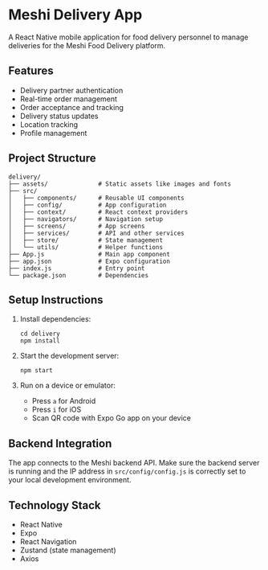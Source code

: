 # Meshi Delivery App

A React Native mobile application for food delivery personnel to manage deliveries for the Meshi Food Delivery platform.

## Features

- Delivery partner authentication
- Real-time order management
- Order acceptance and tracking
- Delivery status updates
- Location tracking
- Profile management

## Project Structure

```
delivery/
├── assets/              # Static assets like images and fonts
├── src/
│   ├── components/      # Reusable UI components
│   ├── config/          # App configuration
│   ├── context/         # React context providers
│   ├── navigators/      # Navigation setup
│   ├── screens/         # App screens
│   ├── services/        # API and other services
│   ├── store/           # State management
│   └── utils/           # Helper functions
├── App.js               # Main app component
├── app.json             # Expo configuration
├── index.js             # Entry point
└── package.json         # Dependencies
```

## Setup Instructions

1. Install dependencies:
   ```
   cd delivery
   npm install
   ```

2. Start the development server:
   ```
   npm start
   ```

3. Run on a device or emulator:
   - Press `a` for Android
   - Press `i` for iOS
   - Scan QR code with Expo Go app on your device

## Backend Integration

The app connects to the Meshi backend API. Make sure the backend server is running and the IP address in `src/config/config.js` is correctly set to your local development environment.

## Technology Stack

- React Native
- Expo
- React Navigation
- Zustand (state management)
- Axios
